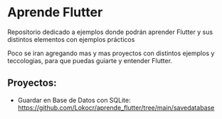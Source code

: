 # Aprende Flutter 

Repositorio dedicado a ejemplos donde podrán aprender Flutter y sus distintos elementos con ejemplos prácticos

Poco se iran agregando mas y mas proyectos con distintos ejemplos y teccologias, para que puedas guiarte y entender Flutter.

## Proyectos:

- Guardar en Base de Datos con SQLite: https://github.com/Lokocr/aprende_flutter/tree/main/savedatabase
